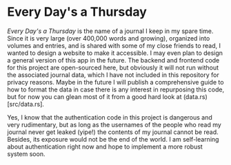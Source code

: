 # Every Day's a Thursday

*Every Day's a Thursday* is the name of a journal I keep in my spare time. Since it is very large (over 400,000 words and growing), organized into volumes and entries, and is shared with some of my close friends to read, I wanted to design a website to make it accessible. I may even plan to design a general version of this app in the future. The backend and frontend code for this project are open-sourced here, but obviously it will not run without the associated journal data, which I have not included in this repository for privacy reasons. Maybe in the future I will publish a comprehensive guide to how to format the data in case there is any interest in repurposing this code, but for now you can glean most of it from a good hard look at (data.rs)[src/data.rs].

Yes, I know that the authentication code in this project is dangerous and very rudimentary, but as long as the usernames of the people who read my journal never get leaked (yipe!) the contents of my journal cannot be read. Besides, its exposure would not be the end of the world. I am self-learning about authentication right now and hope to implement a more robust system soon.
